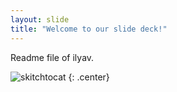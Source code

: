 ```yaml
---
layout: slide
title: "Welcome to our slide deck!"
---
```


Readme file of ilyav.

![skitchtocat](https://octodex.github.com/images/droidtocat.png)
{: .center}
